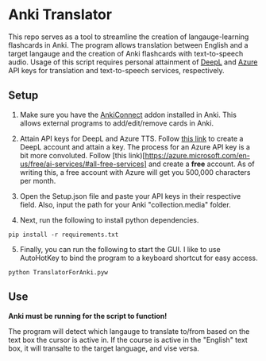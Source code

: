 # Anki Translator

This repo serves as a tool to streamline the creation of langauge-learning flashcards in Anki. The program allows translation between English and a target langauge and the creation of Anki flashcards with text-to-speech audio. Usage of this script requires personal attainment of [DeepL](https://www.deepl.com/pro-api?cta=header-pro-api) and [Azure](https://azure.microsoft.com/en-us/free/ai-services/#all-free-services) API keys for translation and text-to-speech services, respectively.


## Setup
1. Make sure you have the [AnkiConnect](https://ankiweb.net/shared/info/2055492159) addon installed in Anki. This allows external programs to add/edit/remove cards in Anki.

2. Attain API keys for DeepL and Azure TTS. Follow [this link](https://www.deepl.com/pro-api?cta=header-pro-api) to create a DeepL account and attain a key. The process for an Azure API key is a bit more convoluted. Follow [this link)[https://azure.microsoft.com/en-us/free/ai-services/#all-free-services] and create a **free** account. As of writing this, a free account with Azure will get you 500,000 characters per month.

3. Open the Setup.json file and paste your API keys in their respective field. Also, input the path for your Anki "collection.media" folder.

4. Next, run the following to install python dependencies.
```
pip install -r requirements.txt
```

5. Finally, you can run the following to start the GUI. I like to use AutoHotKey to bind the program to a keyboard shortcut for easy access.
```
python TranslatorForAnki.pyw
```

## Use
**Anki must be running for the script to function!**

The program will detect which langauge to translate to/from based on the text box the cursor is active in. If the course is active in the "English" text box, it will transalte to the target language, and vise versa.